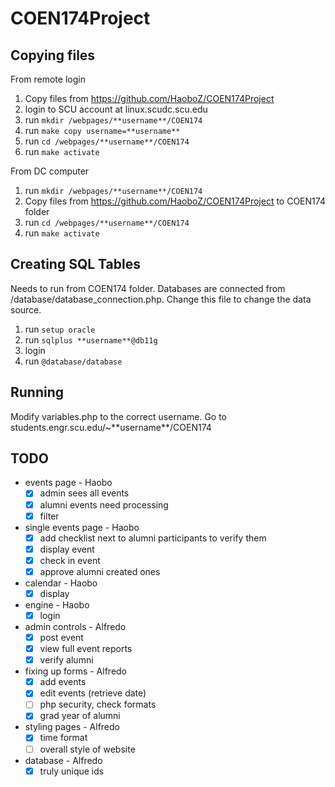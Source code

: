 # COEN174Project

## Copying files

From remote login

1. Copy files from https://github.com/HaoboZ/COEN174Project
2. login to SCU account at linux.scudc.scu.edu
3. run `mkdir /webpages/**username**/COEN174`
4. run `make copy username=**username**`
5. run `cd /webpages/**username**/COEN174`
6. run `make activate`

From DC computer

1. run `mkdir /webpages/**username**/COEN174`
2. Copy files from https://github.com/HaoboZ/COEN174Project to COEN174 folder
3. run `cd /webpages/**username**/COEN174`
4. run `make activate`

## Creating SQL Tables

Needs to run from COEN174 folder.
Databases are connected from /database/database_connection.php.
Change this file to change the data source.

1. run `setup oracle`
2. run `sqlplus **username**@db11g`
3. login
4. run `@database/database`

## Running

Modify variables.php to the correct username.
Go to students.engr.scu.edu/~\*\*username\*\*/COEN174

## TODO

* events page - Haobo
    - [x] admin sees all events
    - [x] alumni events need processing
    - [x] filter
* single events page - Haobo
    - [x] add checklist next to alumni participants to verify them
    - [x] display event
    - [x] check in event
    - [x] approve alumni created ones
* calendar - Haobo
    - [x] display
* engine - Haobo
    - [x] login
* admin controls - Alfredo
    - [x] post event
    - [x] view full event reports
    - [x] verify alumni
* fixing up forms - Alfredo
    - [x] add events
    - [x] edit events (retrieve date)
    - [ ] php security, check formats
    - [x] grad year of alumni
* styling pages - Alfredo
    - [x] time format
    - [ ] overall style of website
* database - Alfredo
    - [x] truly unique ids